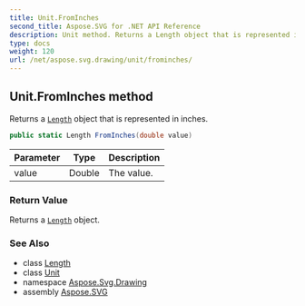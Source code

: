 ```yaml
---
title: Unit.FromInches
second_title: Aspose.SVG for .NET API Reference
description: Unit method. Returns a Length object that is represented in inches
type: docs
weight: 120
url: /net/aspose.svg.drawing/unit/frominches/
---
```

## Unit.FromInches method

Returns a [`Length`](../../length/) object that is represented in inches.

```csharp
public static Length FromInches(double value)
```

| Parameter | Type | Description |
| --- | --- | --- |
| value | Double | The value. |

### Return Value

Returns a [`Length`](../../length/) object.

### See Also

* class [Length](../../length/)
* class [Unit](../)
* namespace [Aspose.Svg.Drawing](../../../aspose.svg.drawing/)
* assembly [Aspose.SVG](../../../)
